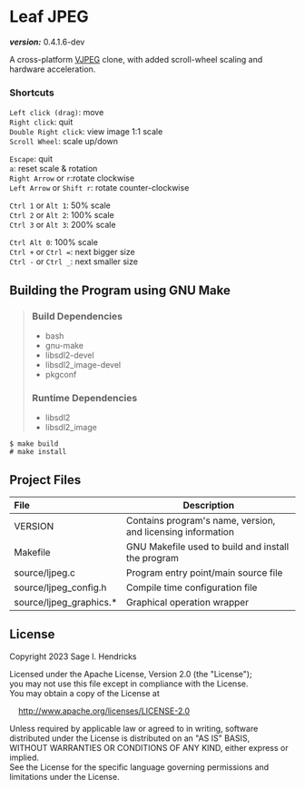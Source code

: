 # Leaf JPEG

___version:___ 0.4.1.6-dev

A cross-platform [VJPEG](http://stereopsis.com/vjpeg/) clone, with added scroll-wheel scaling and hardware acceleration.

### Shortcuts

`Left click (drag)`: move  
`Right click`: quit  
`Double Right click`: view image 1:1 scale  
`Scroll Wheel`: scale up/down  

`Escape`: quit  
`a`: reset scale & rotation  
`Right Arrow` or `r`:rotate clockwise  
`Left Arrow` or `Shift r`: rotate counter-clockwise  

`Ctrl 1` or `Alt 1`: 50% scale  
`Ctrl 2` or `Alt 2`: 100% scale   
`Ctrl 3` or `Alt 3`: 200% scale  

`Ctrl Alt 0`: 100% scale  
`Ctrl +` or `Ctrl =`: next bigger size  
`Ctrl -` or `Ctrl _`: next smaller size  



## Building the Program using GNU Make

>
> ### Build Dependencies
> 
> - bash
> - gnu-make
> - libsdl2-devel
> - libsdl2\_image-devel
> - pkgconf
>
> ### Runtime Dependencies
>
> - libsdl2
> - libsdl2\_image
> 

```
$ make build
# make install
```

## Project Files

| File | Description |
|:-----|-----------|
| VERSION | Contains program's name, version, and licensing information |
| Makefile | GNU Makefile used to build and install the program |
| source/ljpeg.c | Program entry point/main source file |
| source/ljpeg\_config.h | Compile time configuration file |
| source/ljpeg\_graphics.\* | Graphical operation wrapper |


## License

Copyright 2023 Sage I. Hendricks   

Licensed under the Apache License, Version 2.0 (the "License");  
you may not use this file except in compliance with the License.  
You may obtain a copy of the License at  

[//]: # ( add 4 unit "tab" )
&nbsp;&nbsp;&nbsp;&nbsp;<http://www.apache.org/licenses/LICENSE-2.0>  

Unless required by applicable law or agreed to in writing, software  
distributed under the License is distributed on an "AS IS" BASIS,  
WITHOUT WARRANTIES OR CONDITIONS OF ANY KIND, either express or implied.  
See the License for the specific language governing permissions and  
limitations under the License.  

